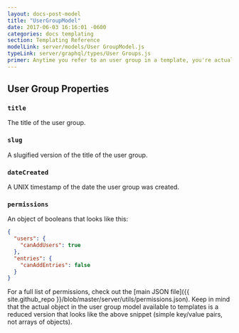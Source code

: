 ```yaml
---
layout: docs-post-model
title: "UserGroupModel"
date: 2017-06-03 16:16:01 -0600
categories: docs templating
section: Templating Reference
modelLink: server/models/User GroupModel.js
typeLink: server/graphql/types/User Groups.js
primer: Anytime you refer to an user group in a template, you're actually being provided with a User GroupModel object.
---
```


## User Group Properties

### `title`
The title of the user group.

### `slug`
A slugified version of the title of the user group.

### `dateCreated`
A UNIX timestamp of the date the user group was created.

### `permissions`
An object of booleans that looks like this:

```json
{
  "users": {
    "canAddUsers": true
  },
  "entries": {
    "canAddEntries": false
  }
}
```

For a full list of permissions, check out the [main JSON file]({{ site.github_repo }}/blob/master/server/utils/permissions.json). Keep in mind that the actual object in the user group model available to templates is a reduced version that looks like the above snippet (simple key/value pairs, not arrays of objects).
